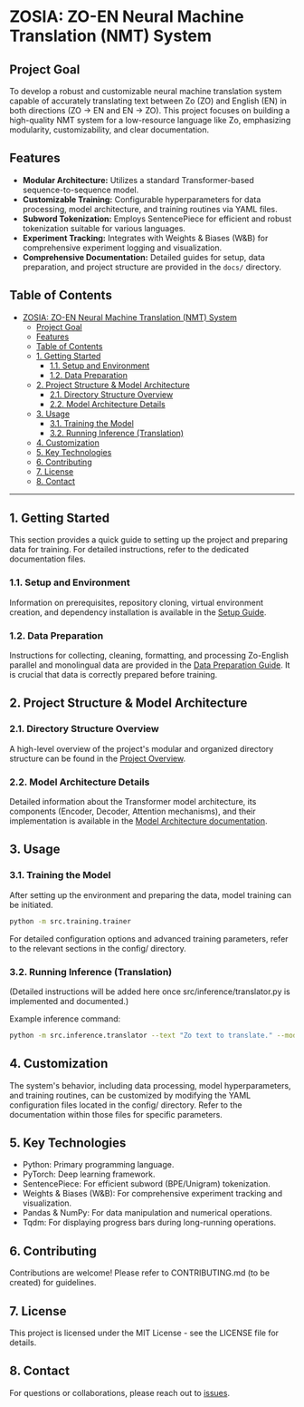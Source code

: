 # ZOSIA: ZO-EN Neural Machine Translation (NMT) System

## Project Goal

To develop a robust and customizable neural machine translation system capable of accurately translating text between Zo (ZO) and English (EN) in both directions (ZO -> EN and EN -> ZO). This project focuses on building a high-quality NMT system for a low-resource language like Zo, emphasizing modularity, customizability, and clear documentation.

## Features

* **Modular Architecture:** Utilizes a standard Transformer-based sequence-to-sequence model.
* **Customizable Training:** Configurable hyperparameters for data processing, model architecture, and training routines via YAML files.
* **Subword Tokenization:** Employs SentencePiece for efficient and robust tokenization suitable for various languages.
* **Experiment Tracking:** Integrates with Weights & Biases (W&B) for comprehensive experiment logging and visualization.
* **Comprehensive Documentation:** Detailed guides for setup, data preparation, and project structure are provided in the `docs/` directory.

## Table of Contents

- [ZOSIA: ZO-EN Neural Machine Translation (NMT) System](#zosia-zo-en-neural-machine-translation-nmt-system)
  - [Project Goal](#project-goal)
  - [Features](#features)
  - [Table of Contents](#table-of-contents)
  - [1. Getting Started](#1-getting-started)
    - [1.1. Setup and Environment](#11-setup-and-environment)
    - [1.2. Data Preparation](#12-data-preparation)
  - [2. Project Structure \& Model Architecture](#2-project-structure--model-architecture)
    - [2.1. Directory Structure Overview](#21-directory-structure-overview)
    - [2.2. Model Architecture Details](#22-model-architecture-details)
  - [3. Usage](#3-usage)
    - [3.1. Training the Model](#31-training-the-model)
    - [3.2. Running Inference (Translation)](#32-running-inference-translation)
  - [4. Customization](#4-customization)
  - [5. Key Technologies](#5-key-technologies)
  - [6. Contributing](#6-contributing)
  - [7. License](#7-license)
  - [8. Contact](#8-contact)

---

## 1. Getting Started

This section provides a quick guide to setting up the project and preparing data for training. For detailed instructions, refer to the dedicated documentation files.

### 1.1. Setup and Environment

Information on prerequisites, repository cloning, virtual environment creation, and dependency installation is available in the [Setup Guide](docs/setup_guide.md).

### 1.2. Data Preparation

Instructions for collecting, cleaning, formatting, and processing Zo-English parallel and monolingual data are provided in the [Data Preparation Guide](docs/data_preparation_guide.md). It is crucial that data is correctly prepared before training.

## 2. Project Structure & Model Architecture

### 2.1. Directory Structure Overview

A high-level overview of the project's modular and organized directory structure can be found in the [Project Overview](docs/project_overview.md).

### 2.2. Model Architecture Details

Detailed information about the Transformer model architecture, its components (Encoder, Decoder, Attention mechanisms), and their implementation is available in the [Model Architecture documentation](docs/model_architecture.md).

## 3. Usage

### 3.1. Training the Model

After setting up the environment and preparing the data, model training can be initiated.

```bash
python -m src.training.trainer
```

For detailed configuration options and advanced training parameters, refer to the relevant sections in the config/ directory.

### 3.2. Running Inference (Translation)

(Detailed instructions will be added here once src/inference/translator.py is implemented and documented.)

Example inference command:

```bash
python -m src.inference.translator --text "Zo text to translate." --model_path experiments/latest_run/checkpoints/best_model.pt
```

## 4. Customization

The system's behavior, including data processing, model hyperparameters, and training routines, can be customized by modifying the YAML configuration files located in the config/ directory. Refer to the documentation within those files for specific parameters.

## 5. Key Technologies

* Python: Primary programming language.
* PyTorch: Deep learning framework.
* SentencePiece: For efficient subword (BPE/Unigram) tokenization.
* Weights & Biases (W&B): For comprehensive experiment tracking and visualization.
* Pandas & NumPy: For data manipulation and numerical operations.
* Tqdm: For displaying progress bars during long-running operations.

## 6. Contributing

Contributions are welcome! Please refer to CONTRIBUTING.md (to be created) for guidelines.

## 7. License

This project is licensed under the MIT License - see the LICENSE file for details.

## 8. Contact

For questions or collaborations, please reach out to [issues](https://github.com/khensolomon/zosia/issues).

